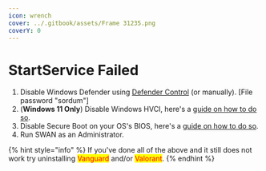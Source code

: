 ```yaml
---
icon: wrench
cover: ../.gitbook/assets/Frame 31235.png
coverY: 0
---
```


# StartService Failed

1. Disable Windows Defender using [Defender Control](https://www.sordum.org/9480/defender-control-v2-1/) (or manually). \[File password "sordum"]
2. (**Windows 11 Only**) Disable Windows HVCI, here's a [guide on how to do so](https://github.com/K3V1991/How-to-disable-VBS_HVCI).
3. Disable Secure Boot on your OS's BIOS, here's a [guide on how to do so](https://learn.microsoft.com/en-us/windows-hardware/manufacture/desktop/disabling-secure-boot?view=windows-11).
4. Run SWAN as an Administrator.

{% hint style="info" %}
If you've done all of the above and it still does not work try uninstalling <mark style="color:red;">Vanguard</mark> and/or <mark style="color:red;">Valorant</mark>.
{% endhint %}
